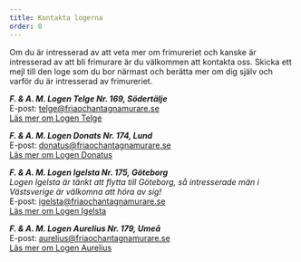 ```yaml
---
title: Kontakta logerna
order: 0
---
```

Om du är intresserad av att veta mer om frimureriet och kanske är intresserad av att bli frimurare är du välkommen att kontakta oss. Skicka ett mejl till den loge som du bor närmast och berätta mer om dig själv och varför du är intresserad av frimureriet.

**_F. & A. M. Logen Telge Nr. 169, Södertälje_**  
E-post: [telge@friaochantagnamurare.se](mailto:telge@friaochantagnamurare.se)  
[Läs mer om Logen Telge](../loger/telge)

**_F. & A. M. Logen Donats Nr. 174, Lund_**  
E-post: [donatus@friaochantagnamurare.se](mailto:donatus@friaochantagnamurare.se)  
[Läs mer om Logen Donatus](../loger/donatus)

**_F. & A. M. Logen Igelsta Nr. 175, Göteborg_**  
_Logen Igelsta är tänkt att flytta till Göteborg, så intresserade män i Västsverige är välkomna att höra av sig!_  
E-post: [igelsta@friaochantagnamurare.se](mailto:igelsta@friaochantagnamurare.se)  
[Läs mer om Logen Igelsta](../loger/igelsta)

**_F. & A. M. Logen Aurelius Nr. 179, Umeå_**  
E-post: [aurelius@friaochantagnamurare.se](mailto:aurelius@friaochantagnamurare.se)  
[Läs mer om Logen Aurelius](./loger/aurelius)